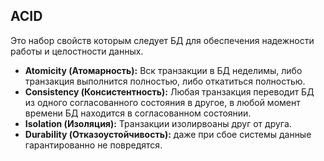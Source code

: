 ## ACID
Это набор свойств которым следует БД для обеспечения надежности работы и целостности данных.
- **Atomicity (Атомарность):** Вск транзакции в БД неделимы, либо транзакция выполнится полностью, либо откатиться полностью.
- **Consistency (Консистентность):** Любая транзакция переводит БД из одного согласованного состояния в другое, в любой момент времени БД находится в согласованном состоянии.
- **Isolation (Изоляция):** Транзакции изолирвоаны друг от друга.
- **Durability (Отказоустойчивость):** даже при сбое системы данные гарантированно не повредятся.